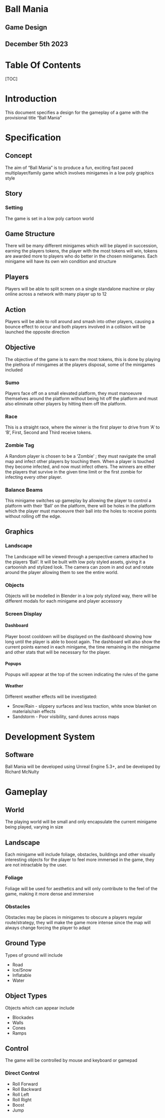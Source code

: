 <!-----



Conversion time: 0.819 seconds.


Using this Markdown file:

1. Paste this output into your source file.
2. See the notes and action items below regarding this conversion run.
3. Check the rendered output (headings, lists, code blocks, tables) for proper
   formatting and use a linkchecker before you publish this page.

Conversion notes:

* Docs to Markdown version 1.0β35
* Mon Dec 04 2023 18:44:22 GMT-0800 (PST)
* Source doc: Ball Mania Design Document

WARNING:
You have 4 H1 headings. You may want to use the "H1 -> H2" option to demote all headings by one level.

----->


# Ball Mania


## Game Design


## December 5th 2023




# Table Of Contents


[TOC]





# Introduction

This document specifies a design for the gameplay of a game with the provisional title “Ball Mania”


# Specification


## Concept

The aim of “Ball Mania” is to produce a fun, exciting fast paced multiplayer/family game which involves minigames in a low poly graphics style


## Story


### Setting

The game is set in a low poly cartoon world


## Game Structure

There will be many different minigames which will be played in succession, earning the players tokens, the player with the most tokens will win, tokens are awarded more to players who do better in the chosen minigames. Each minigame will have its own win condition and structure


## Players

Players will be able to split screen on a single standalone machine or play online across a network with many player up to 12


## Action

Players will be able to roll around and smash into other players, causing a bounce effect to occur and both players involved in a collision will be launched the opposite direction


## Objective

The objective of the game is to earn the most tokens, this is done by playing the plethora of minigames at the players disposal, some of the minigames included


### Sumo

Players face off on a small elevated platform, they must manoeuvre themselves around the platform without being hit off the platform and must also eliminate other players by hitting them off the platform.


### Race

This is a straight race, where the winner is the first player to drive from ‘A’ to ‘B’, First, Second and Third receive tokens.


### Zombie Tag

A Random player is chosen to be a ‘Zombie’ ; they must navigate the small map and infect other players by touching them. When a player is touched they become infected, and now must infect others. The winners are either the players that survive in the given time limit or the first zombie for infecting every other player.


### Balance Beams

This minigame switches up gameplay by allowing the player to control a platform with their ‘Ball’ on the platform, there will be holes in the platform which the player must manoeuvre their ball into the holes to receive points without rolling off the edge.


## Graphics


### Landscape

The Landscape will be viewed through a perspective camera attached to the players ‘Ball’. It will be built with low poly styled assets, giving it a cartoonish and stylized look. The camera can zoom in and out and rotate around the player allowing them to see the entire world.


### Objects

Objects will be modelled in Blender in a low poly stylized way, there will be different modals for each minigame and player accessory


### Screen Display


#### Dashboard

Player boost cooldown will be displayed on the dashboard showing how long until the player is able to boost again. The dashboard will also show the current points earned in each minigame, the time remaining in the minigame and other stats  that will be necessary for the player.


#### Popups

Popups will appear at the top of the screen indicating the rules of the game


#### Weather

Different weather effects will be investigated:



* Snow/Rain - slippery surfaces and less traction, white snow blanket on materials/rain effects
* Sandstorm - Poor visibility, sand dunes across maps


# Development System


## Software

Ball Mania will be developed using Unreal Engine 5.3+, and be developed by Richard McNulty


# Gameplay


## World

The playing world will be small and only encapsulate the current minigame being played, varying in size


## Landscape

Each minigame will include foliage, obstacles, buildings and other visually interesting objects for the player to feel more immersed in the game, they are not intractable by the user.


### Foliage

Foliage will be used for aesthetics and will only contribute to the feel of the game, making it more dense and immersive


### Obstacles

Obstacles may be places in minigames to obscure a players regular route/strategy, they will make the game more intense since the map will always change forcing the player to adapt


## Ground Type

Types of ground will include



* Road
* Ice/Snow
* Inflatable
* Water


## Object Types

Objects which can appear include



* Blockades
* Walls
* Cones
* Ramps


## Control

The game will be controlled by mouse and keyboard or gamepad


### Direct Control



* Roll Forward
* Roll Backward
* Roll Left
* Roll Right
* Boost
* Jump
